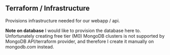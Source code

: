## Terraform / Infrastructure

Provisions infrastructure needed for our webapp / api.

**Note on database**
I would like to provision the database here to.
Unfortunately creating free tier (M0) MongoDB clusters is not supported
by MongoDB API/terraform provider, and therefore I create it manually on
mongodb.com instead.
